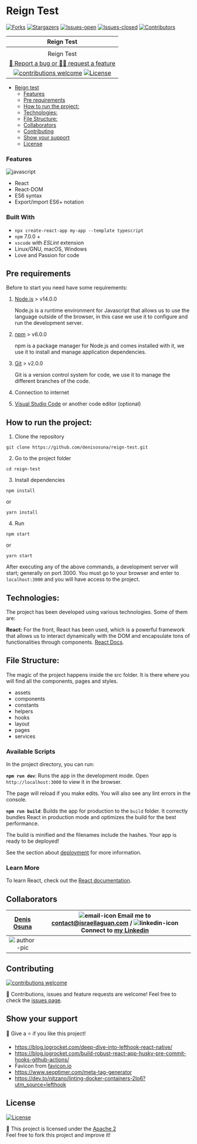 # Reign Test

<!-- PROJECT SHIELDS -->

[![Forks][forks-shield]][forks-url]
[![Stargazers][stars-shield]][stars-url]
[![Issues-open][issues-open-shield]][issues-url]
[![Issues-closed][issues-closed-shield]][issues-url]
[![Contributors][contributors-shield]][contributors-url]

<!-- PROJECT LOGO -->

|                                                  Reign Test                                          |
| :------------------------------------------------------------------------------------------------------: |
|                                                                                            |
|Reign Test |
|                          [🐞 Report a bug or 🙋‍♂️ request a feature][issues-url]                           |
| [![contributions welcome][contributions-welcome]][issues-url] [![License][badge-apache]][apache-license] |

- [Reign test](#reignTest)
  - [Features](#Features)
  - [Pre requirements](#pre-requirements)
  - [How to run the project:](#how-to-run-the-project)
  - [Technologies:](#technologies)
  - [File Structure:](#file-structure)
  - [Collaborators](#collaborators)
  - [Contributing](#contributing)
  - [Show your support](#show-your-support)
  - [License](#license)



### Features

![javascript][]

- React
- React-DOM
- ES6 syntax
- Export/import ES6+ notation

### Built With

- `npx create-react-app my-app --template typescript`
- `npm` 7.0.0 +
- `vscode` with _ESLint_ extension
- Linux/GNU, macOS, Windows
- Love and Passion for code

## Pre requirements

Before to start you need have some requirements:

1. [Node.js](https://nodejs.org/) > v14.0.0

   Node.js is a runtime environment for Javascript that allows us to use the language outside of the browser, in this case we use it to configure and run the development server.

2. [npm](https://www.npmjs.com/) > v6.0.0

   npm is a package manager for Node.js and comes installed with it, we use it to install and manage application dependencies.

3. [Git](https://git-scm.com/) > v2.0.0

   Git is a version control system for code, we use it to manage the different branches of the code.

4. Connection to internet

5. [Visual Studio Code](https://code.visualstudio.com/) or another code editor (optional)

## How to run the project:

1. Clone the repository

```
git clone https://github.com/denisosuna/reign-test.git
```

2. Go to the project folder

```
cd reign-test
```

3. Install dependencies

```
npm install
```

or

```
yarn install
```

4. Run

```
npm start
```

or

```
yarn start
```

After executing any of the above commands, a development server will start; generally on port 3000. You must go to your browser and enter to `localhost:3000` and you will have access to the project.


## Technologies:

The project has been developed using various technologies. Some of them are:

**React:**
For the front, React has been used, which is a powerful framework that allows us to interact dynamically with the DOM and encapsulate tons of functionalities through components. [React Docs](https://reactjs.org/docs/getting-started.html).


## File Structure:

The magic of the project happens inside the src folder. It is there where you will find all the components, pages and styles.

- assets
- components
- constants
- helpers
- hooks
- layout
- pages
- services

### Available Scripts

In the project directory, you can run:

**`npm run dev`**:
Runs the app in the development mode.
Open `http://localhost:3000` to view it in the browser.

The page will reload if you make edits.
You will also see any lint errors in the console.

**`npm run build`**:
Builds the app for production to the `build` folder.
It correctly bundles React in production mode and optimizes the build for the best performance.

The build is minified and the filenames include the hashes.
Your app is ready to be deployed!

See the section about [deployment](https://facebook.github.io/create-react-app/docs/deployment) for more information.

### Learn More

To learn React, check out the [React documentation](https://reactjs.org/).

## Collaborators

| [Denis Osuna][author-github] | ![email-icon][] Email me to [contact@israellaguan.com][author-email] / ![linkedin-icon][] Connect to [my Linkedin][author-linkedin] |
| :----------------------------: | :---------------------------------------------------------------------------------------------------------------------------------: |
|        ![author-pic][]         |                                                                                                                          |

## Contributing

[![contributions welcome][contributions-welcome]][issues-url]

🤝 Contributions, issues and feature requests are welcome!
Feel free to check the [issues page][issues-url].

## Show your support

🤗 Give a ⭐️ if you like this project!

- <https://blog.logrocket.com/deep-dive-into-lefthook-react-native/>
- <https://blog.logrocket.com/build-robust-react-app-husky-pre-commit-hooks-github-actions/>
- Favicon from [favicon.io](https://favicon.io/emoji-favicons/)
- <https://www.seoptimer.com/meta-tag-generator>
- <https://dev.to/nitzano/linting-docker-containers-2lo6?utm_source=lefthook>

## License

[![License][badge-apache]][apache-license]

📝 This project is licensed under the [Apache 2](LICENSE)\
Feel free to fork this project and improve it!

<!-- MARKDOWN LINKS & IMAGES -->



[contributors-shield]: https://img.shields.io/github/contributors/denisosuna/reign-test?style=for-the-badge
[contributors-url]: https://github.com/denisosuna/reign-test/graphs/contributors
[forks-shield]: https://img.shields.io/github/forks/denisosuna/reign-test?style=for-the-badge 
[forks-url]: https://github.com/Azordev/frontend-template/network/members
[stars-shield]: https://img.shields.io/github/stars/denisosuna/reign-test?style=for-the-badge
[stars-url]: https://github.com/denisosuna/reign-test/stargazers
[issues-open-shield]: https://img.shields.io/github/issues/denisosuna/reign-test?style=for-the-badge
[issues-closed-shield]: https://img.shields.io/github/issues-closed/denisosuna/reign-test?style=for-the-badge
[javascript]: https://img.shields.io/badge/JAVASCRIPT-ES6%2B-F7DF1E?style=for-the-badge&logo=javascript
[css]: https://img.shields.io/badge/style-CSS-1572B6?style=for-the-badge&logo=css3
[contributions-welcome]: https://img.shields.io/badge/contributions-welcome-brightgreen.svg?style=for-the-badge
[issues-url]: https://github.com/denisosuna/reign-test/issues
[badge-apache]: https://img.shields.io/badge/License-Apache%202.0-blue.svg?style=for-the-badge
[apache-license]: https://opensource.org/licenses/Apache-2.0
[author-pic]: https://avatars.githubusercontent.com/u/21060798?v=4
[author-github]:  https://github.com/denisosuna
[author-linkedin]: https://www.linkedin.com/in/denisosuna
[author-email]: mailto:denisosuna@gmail.com
[linkedin-icon]: https://img.icons8.com/color/20/000000/linkedin.png
[email-icon]: https://img.icons8.com/color/20/000000/message-squared.png
[banner]: https://github.com/Israel-Laguan/Israel-Laguan/raw/master/docs/banner.jpg
[app-banner]: docs/app-banner.png
[app-icon]: public/logo.png
[icons8]: https://icons8.com/
[icons8-logo]: https://img.icons8.com/fluent/20/000000/icons8-new-logo.png
[api-logo]: https://spoonacular.com/images/spoonacular-logo-b.svg
